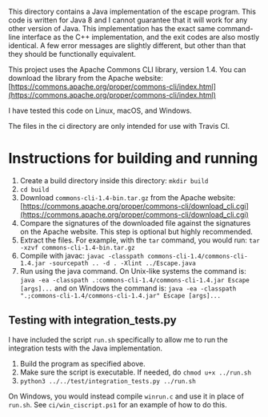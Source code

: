 This directory contains a Java implementation of the escape program. This code is written for Java 8 and I cannot guarantee that it will work for any other version of Java. This implementation has the exact same command-line interface as the C++ implementation, and the exit codes are also mostly identical. A few error messages are slightly different, but other than that they should be functionally equivalent.

This project uses the Apache Commons CLI library, version 1.4. You can download the library from the Apache website: [https://commons.apache.org/proper/commons-cli/index.html](https://commons.apache.org/proper/commons-cli/index.html)

I have tested this code on Linux, macOS, and Windows.

The files in the ci directory are only intended for use with Travis CI.

# Instructions for building and running
1. Create a build directory inside this directory: ```mkdir build```
2. ```cd build```
3. Download `commons-cli-1.4-bin.tar.gz` from the Apache website: [https://commons.apache.org/proper/commons-cli/download_cli.cgi](https://commons.apache.org/proper/commons-cli/download_cli.cgi)
4. Compare the signatures of the downloaded file against the signatures on the Apache website. This step is optional but highly recommended.
5. Extract the files. For example, with the `tar` command, you would run: ```tar -xzvf commons-cli-1.4-bin.tar.gz```
6. Compile with javac: ```javac -classpath commons-cli-1.4/commons-cli-1.4.jar -sourcepath .. -d . -Xlint ../Escape.java```
7. Run using the java command. On Unix-like systems the command is: ```java -ea -classpath .:commons-cli-1.4/commons-cli-1.4.jar Escape [args]...``` and on Windows the command is: ```java -ea -classpath ".;commons-cli-1.4/commons-cli-1.4.jar" Escape [args]...```

## Testing with integration_tests.py
I have included the script `run.sh` specifically to allow me to run the integration tests with the Java implementation.
1. Build the program as specified above.
2. Make sure the script is executable. If needed, do ```chmod u+x ../run.sh```
3. ```python3 ../../test/integration_tests.py ../run.sh```

On Windows, you would instead compile `winrun.c` and use it in place of `run.sh`. See `ci/win_ciscript.ps1` for an example of how to do this.
